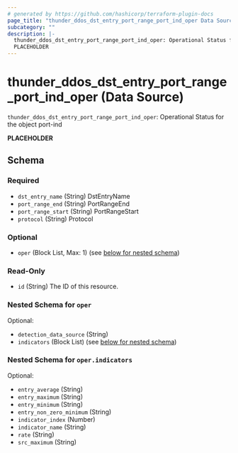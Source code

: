 ```yaml
---
# generated by https://github.com/hashicorp/terraform-plugin-docs
page_title: "thunder_ddos_dst_entry_port_range_port_ind_oper Data Source - terraform-provider-thunder"
subcategory: ""
description: |-
  thunder_ddos_dst_entry_port_range_port_ind_oper: Operational Status for the object port-ind
  PLACEHOLDER
---
```


# thunder_ddos_dst_entry_port_range_port_ind_oper (Data Source)

`thunder_ddos_dst_entry_port_range_port_ind_oper`: Operational Status for the object port-ind

__PLACEHOLDER__



<!-- schema generated by tfplugindocs -->
## Schema

### Required

- `dst_entry_name` (String) DstEntryName
- `port_range_end` (String) PortRangeEnd
- `port_range_start` (String) PortRangeStart
- `protocol` (String) Protocol

### Optional

- `oper` (Block List, Max: 1) (see [below for nested schema](#nestedblock--oper))

### Read-Only

- `id` (String) The ID of this resource.

<a id="nestedblock--oper"></a>
### Nested Schema for `oper`

Optional:

- `detection_data_source` (String)
- `indicators` (Block List) (see [below for nested schema](#nestedblock--oper--indicators))

<a id="nestedblock--oper--indicators"></a>
### Nested Schema for `oper.indicators`

Optional:

- `entry_average` (String)
- `entry_maximum` (String)
- `entry_minimum` (String)
- `entry_non_zero_minimum` (String)
- `indicator_index` (Number)
- `indicator_name` (String)
- `rate` (String)
- `src_maximum` (String)


